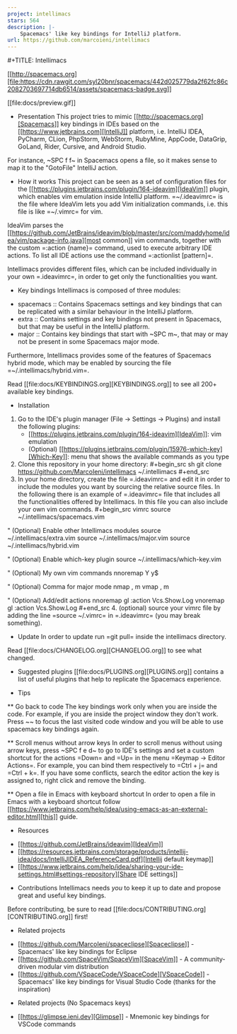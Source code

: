 ```yaml
---
project: intellimacs
stars: 564
description: |-
    Spacemacs' like key bindings for IntelliJ platform.
url: https://github.com/marcoieni/intellimacs
---
```


#+TITLE: Intellimacs

[[http://spacemacs.org][file:https://cdn.rawgit.com/syl20bnr/spacemacs/442d025779da2f62fc86c2082703697714db6514/assets/spacemacs-badge.svg]]

[[file:docs/preview.gif]]

* Presentation
This project tries to mimic [[http://spacemacs.org][Spacemacs]] key bindings in IDEs based on the [[https://www.jetbrains.com][IntelliJ]]
platform, i.e. IntelliJ IDEA, PyCharm, CLion, PhpStorm, WebStorm, RubyMine,
AppCode, DataGrip, GoLand, Rider, Cursive, and Android Studio.

For instance, ~SPC f f~ in Spacemacs opens a file, so it makes sense to map it
to the "GotoFile" IntelliJ action.

* How it works
This project can be seen as a set of configuration files for the [[https://plugins.jetbrains.com/plugin/164-ideavim][IdeaVim]] plugin,
which enables vim emulation inside IntelliJ platform.
=~/.ideavimrc= is the file where IdeaVim lets you add Vim initialization
commands, i.e. this file is like =~/.vimrc= for vim.

IdeaVim parses the [[https://github.com/JetBrains/ideavim/blob/master/src/com/maddyhome/idea/vim/package-info.java][most common]] vim commands, together with the custom
=:action {name}= command, used to execute arbitrary IDE actions.
To list all IDE actions use the command =:actionlist [pattern]=.

Intellimacs provides different files, which can be included individually in
your own =.ideavimrc=, in order to get only the functionalities you want.

* Key bindings
Intellimacs is composed of three modules:
- spacemacs :: Contains Spacemacs settings and key bindings
  that can be replicated with a similar behaviour in the IntelliJ platform.
- extra :: Contains settings and key bindings not present in
  Spacemacs, but that may be useful in the IntelliJ platform.
- major :: Contains key bindings that start with ~SPC m~, that may
  or may not be present in some Spacemacs major mode.

Furthermore, Intellimacs provides some of the features of Spacemacs hybrid
mode, which may be enabled by sourcing the file =~/.intellimacs/hybrid.vim=.

Read [[file:docs/KEYBINDINGS.org][KEYBINDINGS.org]] to see all 200+ available key bindings.

* Installation
1. Go to the IDE's plugin manager (File -> Settings -> Plugins) and install
  the following plugins:
   - [[https://plugins.jetbrains.com/plugin/164-ideavim][IdeaVim]]: vim emulation
   - (Optional) [[https://plugins.jetbrains.com/plugin/15976-which-key][Which-Key]]: menu that shows the available commands as you type
2. Clone this repository in your home directory:
  #+begin_src sh
  git clone https://github.com/MarcoIeni/intellimacs ~/.intellimacs
  #+end_src
3. In your home directory, create the file =.ideavimrc= and edit it in order to
  include the modules you want by sourcing the relative source files.
  In the following there is an example of =.ideavimrc= file that includes all
  the functionalities offered by Intellimacs.
  In this file you can also include your own vim commands.
  #+begin_src vimrc
  source ~/.intellimacs/spacemacs.vim

  " (Optional) Enable other Intellimacs modules
  source ~/.intellimacs/extra.vim
  source ~/.intellimacs/major.vim
  source ~/.intellimacs/hybrid.vim

  " (Optional) Enable which-key plugin
  source ~/.intellimacs/which-key.vim

  " (Optional) My own vim commands
  nnoremap Y y$

  " (Optional) Comma for major mode
  nmap , <leader>m
  vmap , <leader>m

  " (Optional) Add/edit actions
  nnoremap <leader>gl    :action Vcs.Show.Log<CR>
  vnoremap <leader>gl    :action Vcs.Show.Log<CR>
  #+end_src
4. (optional) source your vimrc file by adding the line =source ~/.vimrc= in
  =.ideavimrc= (you may break something).

* Update
In order to update run =git pull= inside the intellimacs directory.

Read [[file:docs/CHANGELOG.org][CHANGELOG.org]] to see what changed.

* Suggested plugins
[[file:docs/PLUGINS.org][PLUGINS.org]] contains a list of useful plugins that help to replicate the Spacemacs experience.

* Tips

** Go back to code
The key bindings work only when you are inside the code.
For example, if you are inside the project window they don't work.
Press ~<Esc>~ to focus the last visited code window and you will be able to
use spacemacs key bindings again.

** Scroll menus without arrow keys
In order to scroll menus without using arrow keys, press ~SPC f e d~ to go to
IDE's settings and set a custom shortcut for the actions =Down= and =Up= in the
menu =Keymap -> Editor Actions=.
For example, you can bind them respectively to =Ctrl + j= and =Ctrl + k=.
If you have some conflicts, search the editor action the key is assigned to,
right click and remove the binding.

** Open a file in Emacs with keyboard shortcut
In order to open a file in Emacs with a keyboard shortcut follow [[https://www.jetbrains.com/help/idea/using-emacs-as-an-external-editor.html][this]] guide.

* Resources
- [[https://github.com/JetBrains/ideavim][IdeaVim]]
- [[https://resources.jetbrains.com/storage/products/intellij-idea/docs/IntelliJIDEA_ReferenceCard.pdf][Intellij default keymap]]
- [[https://www.jetbrains.com/help/idea/sharing-your-ide-settings.html#settings-repository][Share IDE settings]]

* Contributions
Intellimacs needs _you_ to keep it up to date and propose great and useful key
bindings.

Before contributing, be sure to read [[file:docs/CONTRIBUTING.org][CONTRIBUTING.org]] first!

* Related projects
- [[https://github.com/MarcoIeni/spaceclipse][Spaceclipse]] - Spacemacs' like key bindings for Eclipse
- [[https://github.com/SpaceVim/SpaceVim][SpaceVim]] - A community-driven modular vim distribution
- [[https://github.com/VSpaceCode/VSpaceCode][VSpaceCode]] - Spacemacs' like key bindings for Visual Studio Code (thanks for
  the inspiration)

* Related projects (No Spacemacs keys)
- [[https://glimpse.ieni.dev][Glimpse]] - Mnemonic key bindings for VSCode commands

